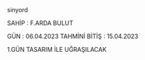 sinyord

SAHİP : F.ARDA BULUT

GÜN   : 06.04.2023
TAHMİNİ BİTİŞ : 15.04.2023

1.GÜN
TASARIM İLE UĞRAŞILACAK
